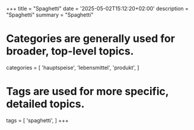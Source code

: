 +++
title = "Spaghetti"
date = '2025-05-02T15:12:20+02:00'
description = "Spaghetti"
summary = "Spaghetti"
# Categories are generally used for broader, top-level topics.
categories = [
 'hauptspeise',
 'lebensmittel',
 'produkt',
]
# Tags are used for more specific, detailed topics.
tags = [
 'spaghetti',
]
+++
